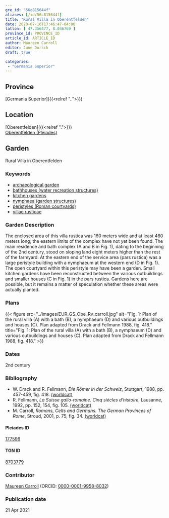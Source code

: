 ```yaml
---
gre_id: "56c815644f"
aliases: [/id/56c815644f]
title: "Rural Villa in Oberentfelden"
date: 2020-07-16T17:46:47-04:00
latlon: [ 47.356477, 8.046769 ]
province_id: PROVINCE_ID
article_id: ARTICLE_ID
author: Maureen Carroll
editor: June Dorsch
draft: true

categories:
 - "Germania Superior"
---
```


## Province

[Germania Superior]({{<relref "..">}})  

<!--### Province Description-->

<!-- DESCRIPTION -->


## Location

[Oberentfelden]({{<relref ".">}}) \
[Oberentfelden (Pleiades)](https://pleiades.stoa.org/places/177596)

<!--### Location Description-->

<!-- LEAVE THIS BLANK FOR NOW -->

<!--## Sublocation-->

<!--
[AREA WITHIN LOCATION, LIKE “PALATINE HILL”](GEOREFERENCE LINK)
A sublocation is any area larger than an individual garden, but located within a location. I would always try to include a link to a controlled vocabulary here if possible. This ID may well be different from the Garden ID, e.g., Pompeii versus a Garden in one of the houses which has its own Pleiades ID.
-->

<!--### Sublocation Description-->

<!-- DESCRIPTION -->

## Garden

Rural Villa in Oberentfelden

### Keywords

- [archaeological garden](#)
- [bathhouses (water recreation structures)](http://vocab.getty.edu/page/aat/300007347)
- [kitchen gardens](http://vocab.getty.edu/page/aat/300008110)
- [nymphaea (garden structures)](http://vocab.getty.edu/page/aat/300006809)
- [peristyles (Roman courtyards)](http://vocab.getty.edu/page/aat/300004029)
- [villae rusticae](http://vocab.getty.edu/page/aat/300005518)

### Garden Description

The enclosed area of this villa rustica was 160 meters wide and at least 460 meters long; the eastern limits of the complex have not yet been found. The main residence and bath complex (A and B in Fig. 1), dating to the beginning of the 2nd century, stood on sloping land eight meters higher than the rest of the farmyard. At the eastern end of the service area (pars rustica) was a large peristyle building with a nymphaeum at the western end (D in Fig. 1). The open courtyard within this peristyle may have been a garden. Small kitchen gardens have been reconstructed between the various outbuildings and smaller houses (C in Fig. 1) in the pars rustica. Gardens here are possible, but it remains a matter of speculation whether these areas were actually planted.

<!--### Maps-->

<!--
{{< figure src="../images/image_name.ext" alt="alt_text" title="CAPTION" >}}
-->

### Plans

{{< figure src="../images/EUR_GS_Obe_Rv_carroll.jpg" alt="Fig. 1: Plan of the rural villa (A) with a bath (B), a nymphaeum (D) and various outbuildings and houses (C). Plan adapted from Drack and Fellmann 1988, fig. 418." title="Fig. 1: Plan of the rural villa (A) with a bath (B), a nymphaeum (D) and various outbuildings and houses (C). Plan adapted from Drack and Fellmann 1988, fig. 418." >}}

<!--### Images-->

<!--
{{< figure src="../images/image_name.ext" alt="alt_text" title="CAPTION" >}}
-->

### Dates

2nd century

### Bibliography

* W. Drack and R. Fellmann, *Die Römer in der Schweiz*, Stuttgart, 1988, pp. 457-459, fig. 418. [(worldcat)](http://www.worldcat.org/oclc/639129078)
* R. Fellmann, *La Suisse gallo-romaine. Cinq siècles d’histoire*, Lausanne, 1992, pp. 152, 154, fig. 105. [(worldcat)](http://www.worldcat.org/oclc/28038264)
* M. Carroll, *Romans, Celts and Germans. The German Provinces of Rome*, Stroud, 2001, p. 75, fig. 34. [(worldcat)](http://www.worldcat.org/oclc/1120840822)

<!--#### Periodo ID-->

<!-- [PERIODO_ID](https://pleiades.stoa.org/places/PLEIADES_ID) -->

#### Pleiades ID

[177596](https://pleiades.stoa.org/places/177596)

#### TGN ID

[8703779](http://vocab.getty.edu/page/tgn/8703779)

### Contributor

[Maureen Carroll](https://www.sheffield.ac.uk/archaeology/our-people/academic-staff/maureen-carroll) (ORCID: [0000-0001-9958-8032](https://orcid.org/0000-0001-9958-8032))

### Publication date


21 Apr 2021

<!--### Related articles-->

<!-- Links to other related articles. Leave blank for now -->